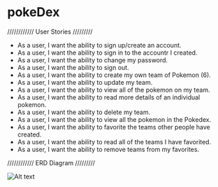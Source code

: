 # pokeDex

//////////// User Stories /////////
 
- As a user, I want the ability to sign up/create an account.
- As a user, I want the ability to sign in to the accountr I created. 
- As a user, I want the ability to change my password. 
- As a user, I want the ability to sign out. 
- As a user, I want the ability to create my own team of Pokemon (6). 
- As a user, I want the ability to update my team. 
- As a user, I want the ability to view all of the pokemon on my team. 
- As a user, I want the ability to read more details of an individual pokemon. 
- As a user, I want the ability to delete my team. 
- As a user, I want the ability to view all the pokemon in the Pokedex. 
- As a user, I want the ability to favorite the teams other people have created. 
- As a user, I want the ability to read all of the teams I have favorited. 
- As a user, I want the ability to remove teams from my favorites. 



//////////// ERD Diagram /////////

![Alt text](https://file%252B.vscode-resource.vscode-cdn.net/Users/felixferreras/Desktop/Screenshot%25202023-12-21%2520at%25209.56.44%25E2%2580%25AFAM%25202.png?version%253D1703171113813)